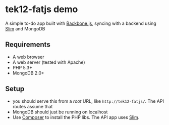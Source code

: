 # tek12-fatjs demo

A simple to-do app built with [Backbone.js](http://documentcloud.github.com/backbone/), syncing with a backend using [Slim](http://www.slimframework.com/) and MongoDB

## Requirements

* A web browser
* A web server (tested with Apache)
* PHP 5.3+
* MongoDB 2.0+

## Setup

* you should serve this from a *root* URL, like `http://tek12-fatjs/`. The API routes assume that
* MongoDB should just be running on localhost
* Use [Composer](http://getcomposer.org/) to install the PHP libs. The API app uses [Slim](http://www.slimframework.com/).